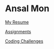 # Ansal Mon

[My Resume](resume/resume.pdf)

[Assignments](Assignments/)

[Coding Challenges](CodingChallange/)
